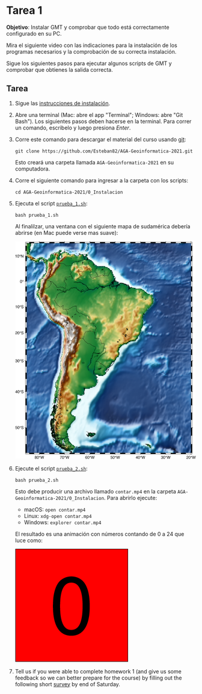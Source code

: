 # Tarea 1

**Objetivo**: Instalar GMT y comprobar que todo está correctamente configurado en su PC.

Mira el siguiente video con las indicaciones para la instalación de los programas necesarios
y la comprobación de su correcta instalación.

Sigue los siguientes pasos para ejecutar algunos scripts de GMT y comprobar
que obtienes la salida correcta.


## Tarea

1. Sigue las [instrucciones de instalación](../INSTALL.md).
2. Abre una terminal (Mac: abre el app "Terminal"; Windows: abre "Git Bash").
   Los siguientes pasos deben hacerse en la terminal.
   Para correr un comando, escribelo y luego presiona *Enter*.
3. Corre este comando para descargar el material del curso usando [git](https://en.wikipedia.org/wiki/Git):

   ```
   git clone https://github.com/Esteban82/AGA-Geoinformatica-2021.git
   ```

   Esto creará una carpeta llamada `AGA-Geoinformatica-2021` en su computadora.

4. Corre el siguiente comando para ingresar a la carpeta con los scripts:

   ```
   cd AGA-Geoinformatica-2021/0_Instalacion
   
   ```

5. Ejecuta el script [`prueba_1.sh`](prueba_1.sh):

   ```
   bash prueba_1.sh
   ```

   Al finalilzar, una ventana con el siguiente mapa de sudamérica debería abrirse (en Mac puede verse mas suave):

   ![`AGA-Geoinformatica-2021/0_Instalacion/salida/prueba1.png`](salida/prueba1.png)

6. Ejecute el script [`prueba_2.sh`](prueba_2.sh):

   ```
   bash prueba_2.sh
   ```

   Esto debe producir una archivo llamado `contar.mp4` en la carpeta
   `AGA-Geoinformatica-2021/0_Instalacion`. Para abrirlo ejecute:

   * macOS: `open contar.mp4`
   * Linux: `xdg-open contar.mp4`
   * Windows: `explorer contar.mp4`

   El resultado es una animación con números contando de 0 a 24 que luce como:

   ![`AGA-Geoinformatica-2021/0_Instalacion/salida/contar.mp4`](salida/contar.gif)

7. Tell us if you were able to complete homework 1 (and give us some feedback so we can better prepare for the course) by filling out
   the following short [survey](https://forms.gle/FnEeTK9CLgYHBMzD9) by end of Saturday.
